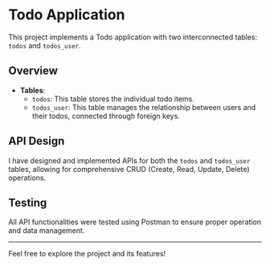 # Todo Application

This project implements a Todo application with two interconnected tables: `todos` and `todos_user`. 

## Overview

- **Tables**:
  - `todos`: This table stores the individual todo items.
  - `todos_user`: This table manages the relationship between users and their todos, connected through foreign keys.

## API Design

I have designed and implemented APIs for both the `todos` and `todos_user` tables, allowing for comprehensive CRUD (Create, Read, Update, Delete) operations.

## Testing

All API functionalities were tested using Postman to ensure proper operation and data management.

---

Feel free to explore the project and its features!
